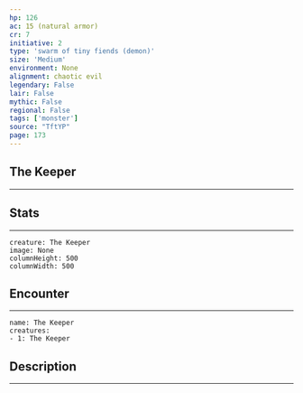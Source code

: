 ```yaml
---
hp: 126
ac: 15 (natural armor)
cr: 7
initiative: 2
type: 'swarm of tiny fiends (demon)'    
size: 'Medium'
environment: None
alignment: chaotic evil
legendary: False
lair: False
mythic: False
regional: False
tags: ['monster']
source: "TftYP"
page: 173
---
```


## The Keeper
---



## Stats
---

```statblock
creature: The Keeper
image: None
columnHeight: 500
columnWidth: 500
```

## Encounter
---

```encounter-table
name: The Keeper
creatures:
- 1: The Keeper
```

## Description
---




